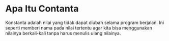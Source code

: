 # Apa Itu Contanta

Konstanta adalah nilai yang tidak dapat diubah selama program berjalan. Ini seperti memberi nama pada nilai tertentu agar kita bisa menggunakan nilainya berkali-kali tanpa harus menulis ulang nilainya.
